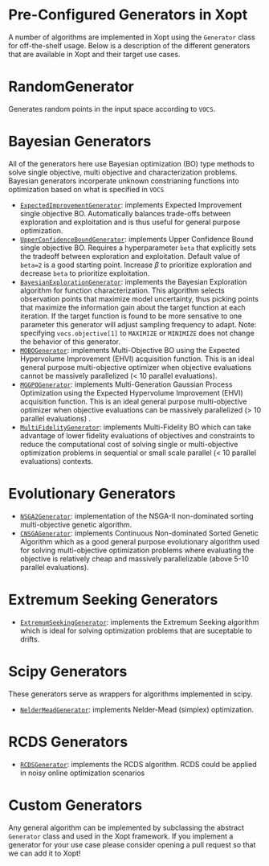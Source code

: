 Pre-Configured Generators in Xopt
===============
A number of algorithms are implemented in Xopt using the `Generator` class for
off-the-shelf usage.
Below is a
description of the different generators that are available in Xopt and their target
use cases.

RandomGenerator
===============
Generates random points in the input space according to `VOCS`.

Bayesian Generators
==
All of the generators here use Bayesian optimization (BO) type methods to solve single
objective, multi objective and characterization problems. Bayesian generators
incorperate unknown constrianing functions into optimization based on what is
specified in `VOCS`

- [`ExpectedImprovementGenerator`](../examples/single_objective_bayes_opt/constrained_bo_tutorial.ipynb): implements Expected Improvement single
  objective BO. Automatically balances trade-offs between exploration and
  exploitation and is thus useful for general purpose optimization.
- [`UpperConfidenceBoundGenerator`](../examples/single_objective_bayes_opt/upper_confidence_bound.ipynb): implements Upper Confidence Bound single
  objective BO. Requires a hyperparameter `beta` that explicitly sets the tradeoff
  between exploration and exploitation. Default value of `beta=2` is a good
  starting point. Increase $\beta$ to prioritize exploration and decrease `beta` to
  prioritize exploitation.
- [`BayesianExplorationGenerator`](../examples/bayes_exp/bayesian_exploration.ipynb): implements the Bayesian Exploration algorithm
  for function characterization. This algorithm selects observation points that
  maximize model uncertainty, thus picking points that maximize the information gain
  about the target function at each iteration. If the target function is found to be
  more sensative to one parameter this generator will adjust sampling frequency to
  adapt. Note: specifying `vocs.objective[1]`
  to `MAXIMIZE` or `MINIMIZE` does not change the behavior of this generator.
- [`MOBOGenerator`](../examples/multi_objective_bayes_opt/mobo.ipynb): implements Multi-Objective BO using the
  Expected Hypervolume Improvement (EHVI) acquisition function. This is an ideal
  general purpose multi-objective optimizer when objective evaluations cannot be
  massively parallelized (< 10 parallel evaluations).
- [`MGGPOGenerator`](../examples/multi_objective_bayes_opt/mggpo.ipynb): implements Multi-Generation Gaussian Process Optimization using
  the
  Expected Hypervolume Improvement (EHVI) acquisition function. This is an ideal
  general purpose multi-objective optimizer when objective evaluations can be
  massively parallelized (> 10 parallel evaluations) .
- [`MultiFidelityGenerator`](../examples/single_objective_bayes_opt/multi_fidelity_simple.ipynb): implements Multi-Fidelity BO which can take
  advantage of lower fidelity evaluations of objectives and constraints to reduce
  the computational cost of solving single or multi-objective optimization problems
  in sequential or small scale parallel (< 10 parallel evaluations)
  contexts.

Evolutionary Generators
=====
- [`NSGA2Generator`](../examples/ga/nsga2/index.md): implementation of the NSGA-II non-dominated sorting multi-objective genetic algorithm.
- [`CNSGAGenerator`](../examples/ga/cnsga_tnk.ipynb): implements Continuous Non-dominated Sorted Genetic Algorithm
  which as a good general purpose evolutionary algorithm used for solving
  multi-objective optimization problems where evaluating the objective is relatively
  cheap and massively parallelizable (above 5-10 parallel evaluations).

Extremum Seeking Generators
===
- [`ExtremumSeekingGenerator`](../examples/sequential/extremum_seeking.ipynb): implements the Extremum Seeking algorithm which is
  ideal for solving optimization problems that are suceptable to drifts.

Scipy Generators
===
These generators serve as wrappers for algorithms implemented in scipy.

- [`NelderMeadGenerator`](../examples/sequential/neldermead.ipynb): implements Nelder-Mead (simplex) optimization.

RCDS Generators
===
- [`RCDSGenerator`](../examples/sequential/rcds.ipynb): implements the RCDS algorithm. RCDS could be applied in noisy
  online optimization scenarios

Custom Generators
====
Any general algorithm can be implemented by subclassing the abstract `Generator`
class and used in the Xopt framework. If you implement a generator for your use case
please consider opening a pull request so that we can add it to Xopt!

